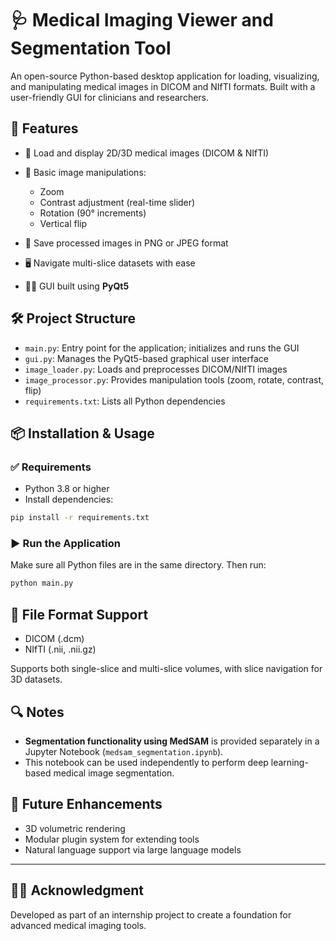 # 🩺 Medical Imaging Viewer and Segmentation Tool

An open-source Python-based desktop application for loading, visualizing, and manipulating medical images in DICOM and NIfTI formats. Built with a user-friendly GUI for clinicians and researchers.

## 🚀 Features

* 📂 Load and display 2D/3D medical images (DICOM & NIfTI)
* 🔧 Basic image manipulations:

  * Zoom
  * Contrast adjustment (real-time slider)
  * Rotation (90° increments)
  * Vertical flip
* 💾 Save processed images in PNG or JPEG format
* 🖥️ Navigate multi-slice datasets with ease
* 🧑‍💻 GUI built using **PyQt5**

## 🛠️ Project Structure

* `main.py`: Entry point for the application; initializes and runs the GUI
* `gui.py`: Manages the PyQt5-based graphical user interface
* `image_loader.py`: Loads and preprocesses DICOM/NIfTI images
* `image_processor.py`: Provides manipulation tools (zoom, rotate, contrast, flip)
* `requirements.txt`: Lists all Python dependencies

## 📦 Installation & Usage

### ✅ Requirements

* Python 3.8 or higher
* Install dependencies:

```bash
pip install -r requirements.txt
```

### ▶️ Run the Application

Make sure all Python files are in the same directory. Then run:

```bash
python main.py
```

## 📁 File Format Support

* DICOM (.dcm)
* NIfTI (.nii, .nii.gz)

Supports both single-slice and multi-slice volumes, with slice navigation for 3D datasets.

## 🔍 Notes

* **Segmentation functionality using MedSAM** is provided separately in a Jupyter Notebook (`medsam_segmentation.ipynb`).
* This notebook can be used independently to perform deep learning-based medical image segmentation.

## 🧩 Future Enhancements

* 3D volumetric rendering
* Modular plugin system for extending tools
* Natural language support via large language models

---

## 👨‍⚕️ Acknowledgment

Developed as part of an internship project to create a foundation for advanced medical imaging tools.

